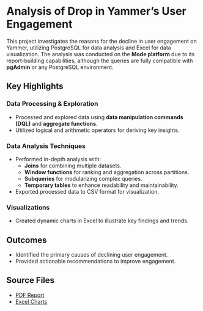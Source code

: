 # Analysis of Drop in Yammer’s User Engagement  

This project investigates the reasons for the decline in user engagement on Yammer, utilizing PostgreSQL for data analysis and Excel for data visualization. 
The analysis was conducted on the **Mode platform** due to its report-building capabilities, although the queries are fully compatible with **pgAdmin** or any PostgreSQL environment.

## Key Highlights  

### Data Processing & Exploration  
- Processed and explored data using **data manipulation commands (DQL)** and **aggregate functions**.  
- Utilized logical and arithmetic operators for deriving key insights.  

### Data Analysis Techniques  
- Performed in-depth analysis with:  
  - **Joins** for combining multiple datasets.  
  - **Window functions** for ranking and aggregation across partitions.  
  - **Subqueries** for modularizing complex queries.  
  - **Temporary tables** to enhance readability and maintainability.  
- Exported processed data to CSV format for visualization.  

### Visualizations  
- Created dynamic charts in Excel to illustrate key findings and trends.  

## Outcomes  
- Identified the primary causes of declining user engagement.  
- Provided actionable recommendations to improve engagement.  

## Source Files  
- [PDF Report](https://github.com/arunkumarsp-ds/Analysis-of-Drop-in-Yammer-s-user-Engagement-using-PostgreSQL/blob/main/Drop%20In%20Yammer's%20User%20Engagement%20Analysis%20Using%20Postgre-Sql%20final.pdf)  
- [Excel Charts](https://github.com/arunkumarsp-ds/Analysis-of-Drop-in-Yammer-s-user-Engagement-using-PostgreSQL/blob/main/Output%20in%20Charts%20and%20data.xlsx)  
